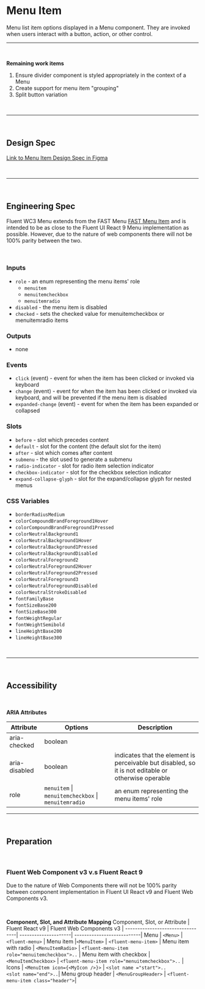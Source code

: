 # Menu Item

Menu list item options displayed in a Menu component. They are invoked when users interact with a button, action, or other control.

<hr />

<br />

**Remaining work items**

1. Ensure divider component is styled appropriately in the context of a Menu
2. Create support for menu item "grouping"
3. Split button variation

<br />
<hr />
<br />

## Design Spec

[Link to Menu Item Design Spec in Figma](https://www.figma.com/file/jFWrkFq61GDdOhPlsz6AtX/Menu?node-id=1528%3A5102&t=XtW4laeEzgVFIl1E-0)

<br />
<hr />
<br />

## Engineering Spec

Fluent WC3 Menu extends from the FAST Menu [FAST Menu Item](https://explore.fast.design/components/fast-menu) and is intended to be as close to the Fluent UI React 9 Menu implementation as possible. However, due to the nature of web components there will not be 100% parity between the two.

<br />

### Inputs

- `role` - an enum representing the menu items' role
  - `menuitem`
  - `menuitemcheckbox`
  - `menuitemradio`
- `disabled` - the menu item is disabled
- `checked` - sets the checked value for menuitemcheckbox or menuitemradio items

### Outputs

- none

### Events

- `click` (event) - event for when the item has been clicked or invoked via keyboard
- `change` (event) - event for when the item has been clicked or invoked via keyboard, and will be prevented if the menu item is disabled
- `expanded-change` (event) - event for when the item has been expanded or collapsed

### Slots

- `before` - slot which precedes content
- `default` - slot for the content (the default slot for the item)
- `after` - slot which comes after content
- `submenu` - the slot used to generate a submenu
- `radio-indicator` - slot for radio item selection indicator
- `checkbox-indicator` - slot for the checkbox selection indicator
- `expand-collapse-glyph` - slot for the expand/collapse glyph for nested menus

### CSS Variables

- `borderRadiusMedium`
- `colorCompoundBrandForeground1Hover`
- `colorCompoundBrandForeground1Pressed`
- `colorNeutralBackground1`
- `colorNeutralBackground1Hover`
- `colorNeutralBackground1Pressed`
- `colorNeutralBackgroundDisabled`
- `colorNeutralForeground2`
- `colorNeutralForeground2Hover`
- `colorNeutralForeground2Pressed`
- `colorNeutralForeground3`
- `colorNeutralForegroundDisabled`
- `colorNeutralStrokeDisabled`
- `fontFamilyBase`
- `fontSizeBase200`
- `fontSizeBase300`
- `fontWeightRegular`
- `fontWeightSemibold`
- `lineHeightBase200`
- `lineHeightBase300`

<br />
<hr />
<br />

## Accessibility

<br />

**ARIA Attributes**

| Attribute     | Options                                             | Description                                                                                         |
| ------------- | --------------------------------------------------- | --------------------------------------------------------------------------------------------------- |
| aria-checked  | boolean                                             |
| aria-disabled | boolean                                             | indicates that the element is perceivable but disabled, so it is not editable or otherwise operable |
| role          | `menuitem` \| `menuitemcheckbox` \| `menuitemradio` | an enum representing the menu items' role                                                           |

<hr />
<br />

## Preparation

<br />

### **Fluent Web Component v3 v.s Fluent React 9**

Due to the nature of Web Components there will not be 100% parity between component implementation in Fluent UI React v9 and Fluent Web Components v3.

<br />

**Component, Slot, and Attribute Mapping**
Component, Slot, or Attribute | Fluent React v9 | Fluent Web Components v3 |
---------------------------------| ---------------------| ---------------------------|
Menu | `<Menu>` | `<fluent-menu>` |
Menu item |`<MenuItem>` | `<fluent-menu-item>` |
Menu item with radio | `<MenuItemRadio>` | `<fluent-menu-item role="menuitemcheckbox">..` |
Menu item with checkbox | `<MenuItemCheckbox>` | `<fluent-menu-item role="menuitemcheckbox">..` |
Icons | `<MenuItem icon={<MyIcon />}>` | `<slot name ="start">..` <br /> `<slot name="end">..`|
Menu group header | `<MenuGroupHeader>` | `<fluent-menu-item class="header">`|
